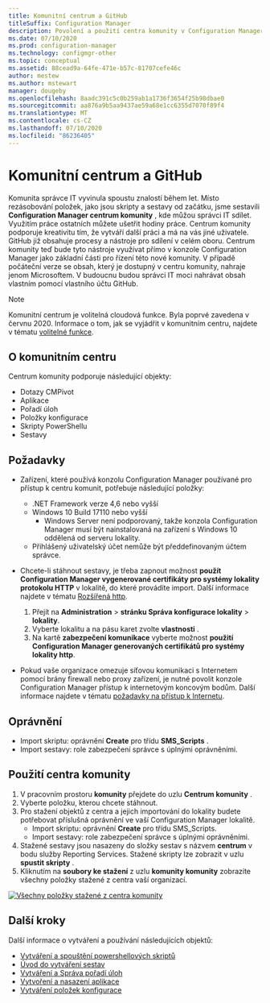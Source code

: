 ```yaml
---
title: Komunitní centrum a GitHub
titleSuffix: Configuration Manager
description: Povolení a použití centra komunity v Configuration Manager
ms.date: 07/10/2020
ms.prod: configuration-manager
ms.technology: configmgr-other
ms.topic: conceptual
ms.assetid: 88cead9a-64fe-471e-b57c-81707cefe46c
author: mestew
ms.author: mstewart
manager: dougeby
ms.openlocfilehash: 8aadc391c5c0b259ab1a1736f3654f25b98dbae0
ms.sourcegitcommit: aa876a9b5aa9437ae59a68e1cc6355d7070f89f4
ms.translationtype: MT
ms.contentlocale: cs-CZ
ms.lasthandoff: 07/10/2020
ms.locfileid: "86236405"
---
```

# <a name="community-hub-and-github"></a>Komunitní centrum a GitHub
<!--3555935, 3555936-->

Komunita správce IT vyvinula spoustu znalostí během let. Místo rezásobování položek, jako jsou skripty a sestavy od začátku, jsme sestavili **Configuration Manager centrum komunity** , kde můžou správci IT sdílet. Využitím práce ostatních můžete ušetřit hodiny práce. Centrum komunity podporuje kreativitu tím, že vytváří další práci a má na vás jiné uživatele. GitHub již obsahuje procesy a nástroje pro sdílení v celém oboru. Centrum komunity teď bude tyto nástroje využívat přímo v konzole Configuration Manager jako základní části pro řízení této nové komunity. V případě počáteční verze se obsah, který je dostupný v centru komunity, nahraje jenom Microsoftem. V budoucnu budou správci IT moci nahrávat obsah vlastním pomocí vlastního účtu GitHub.

> [!Note]  
> Komunitní centrum je volitelná cloudová funkce. Byla poprvé zavedena v červnu 2020. Informace o tom, jak se vyjádřit v komunitním centru, najdete v tématu [volitelné funkce](install-in-console-updates.md#bkmk_options).

## <a name="about-community-hub"></a>O komunitním centru

Centrum komunity podporuje následující objekty:

- Dotazy CMPivot
- Aplikace
- Pořadí úloh
- Položky konfigurace
- Skripty PowerShellu
- Sestavy

## <a name="prerequisites"></a>Požadavky

- Zařízení, které používá konzolu Configuration Manager používané pro přístup k centru komunit, potřebuje následující položky:
   - .NET Framework verze 4,6 nebo vyšší
   - Windows 10 Build 17110 nebo vyšší
      - Windows Server není podporovaný, takže konzola Configuration Manager musí být nainstalovaná na zařízení s Windows 10 oddělená od serveru lokality.
   - Přihlášený uživatelský účet nemůže být předdefinovaným účtem správce.

- Chcete-li stáhnout sestavy, je třeba zapnout možnost **použít Configuration Manager vygenerované certifikáty pro systémy lokality protokolu HTTP** v lokalitě, do které provádíte import. Další informace najdete v tématu [Rozšířená http](/sccm/core/plan-design/hierarchy/enhanced-http).
   1. Přejít na **Administration**  >  **stránku Správa konfigurace lokality**  >  **lokality**.
   1. Vyberte lokalitu a na pásu karet zvolte **vlastnosti** .
   1. Na kartě **zabezpečení komunikace** vyberte možnost **použití Configuration Manager generovaných certifikátů pro systémy lokality http**.

- Pokud vaše organizace omezuje síťovou komunikaci s Internetem pomocí brány firewall nebo proxy zařízení, je nutné povolit konzole Configuration Manager přístup k internetovým koncovým bodům. Další informace najdete v tématu [požadavky na přístup k Internetu](../../plan-design/network/internet-endpoints.md#community-hub).

## <a name="permissions"></a>Oprávnění

- Import skriptu: oprávnění **Create** pro třídu **SMS_Scripts** .
- Import sestavy: role zabezpečení správce s úplnými oprávněními.


## <a name="use-the-community-hub"></a>Použití centra komunity

1. V pracovním prostoru **komunity** přejdete do uzlu **Centrum komunity** .
1. Vyberte položku, kterou chcete stáhnout.
1. Pro stažení objektů z centra a jejich importování do lokality budete potřebovat příslušná oprávnění ve vaší Configuration Manager lokalitě.
    - Import skriptu: oprávnění **Create** pro třídu SMS_Scripts.
    - Import sestavy: role zabezpečení správce s úplnými oprávněními.
1. Stažené sestavy jsou nasazeny do složky sestav s názvem **centrum** v bodu služby Reporting Services. Stažené skripty lze zobrazit v uzlu **spustit skripty** .
1. Kliknutím na **soubory ke stažení** z uzlu **komunity komunity** zobrazíte všechny položky stažené z centra vaší organizací.

[![Všechny položky stažené z centra komunity](./media/3555935-community-hub-downloads.png)](./media/3555935-community-hub-downloads.png#lightbox)


## <a name="next-steps"></a>Další kroky

Další informace o vytváření a používání následujících objektů:

- [Vytváření a spouštění powershellových skriptů](../../../apps/deploy-use/create-deploy-scripts.md)
- [Úvod do vytváření sestav](introduction-to-reporting.md)
- [Vytváření a Správa pořadí úloh](../../../osd/deploy-use/manage-task-sequences-to-automate-tasks.md)
- [Vytvoření a nasazení aplikace](../../../apps/get-started/create-and-deploy-an-application.md)
- [Vytváření položek konfigurace](../../../compliance/deploy-use/create-configuration-items.md)